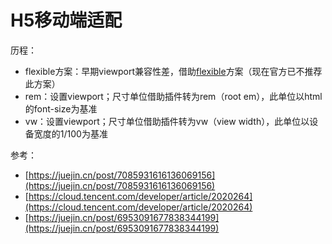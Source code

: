 # H5移动端适配

历程：

* flexible方案：早期viewport兼容性差，借助[flexible](https://github.com/amfe/lib-flexible)方案（现在官方已不推荐此方案）
* rem：设置viewport；尺寸单位借助插件转为rem（root em），此单位以html的font-size为基准
* vw：设置viewport；尺寸单位借助插件转为vw（view width），此单位以设备宽度的1/100为基准



参考：

* [https://juejin.cn/post/7085931616136069156](https://juejin.cn/post/7085931616136069156)
* [https://cloud.tencent.com/developer/article/2020264](https://cloud.tencent.com/developer/article/2020264)
* [https://juejin.cn/post/6953091677838344199](https://juejin.cn/post/6953091677838344199)

